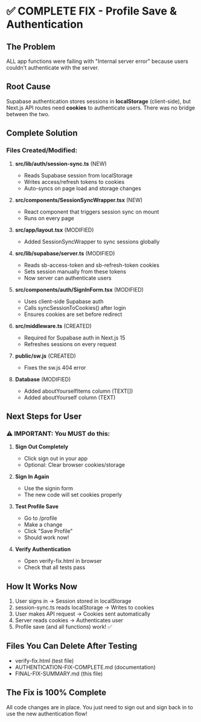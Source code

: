 # ✅ COMPLETE FIX - Profile Save & Authentication

## The Problem
ALL app functions were failing with "Internal server error" because users couldn't authenticate with the server.

## Root Cause
Supabase authentication stores sessions in **localStorage** (client-side), but Next.js API routes need **cookies** to authenticate users. There was no bridge between the two.

## Complete Solution

### Files Created/Modified:

1. **src/lib/auth/session-sync.ts** (NEW)
   - Reads Supabase session from localStorage
   - Writes access/refresh tokens to cookies
   - Auto-syncs on page load and storage changes

2. **src/components/SessionSyncWrapper.tsx** (NEW)
   - React component that triggers session sync on mount
   - Runs on every page

3. **src/app/layout.tsx** (MODIFIED)
   - Added SessionSyncWrapper to sync sessions globally

4. **src/lib/supabase/server.ts** (MODIFIED)
   - Reads sb-access-token and sb-refresh-token cookies
   - Sets session manually from these tokens
   - Now server can authenticate users

5. **src/components/auth/SignInForm.tsx** (MODIFIED)
   - Uses client-side Supabase auth
   - Calls syncSessionToCookies() after login
   - Ensures cookies are set before redirect

6. **src/middleware.ts** (CREATED)
   - Required for Supabase auth in Next.js 15
   - Refreshes sessions on every request

7. **public/sw.js** (CREATED)
   - Fixes the sw.js 404 error

8. **Database** (MODIFIED)
   - Added aboutYourselfItems column (TEXT[])
   - Added aboutYourself column (TEXT)

## Next Steps for User

### ⚠️ IMPORTANT: You MUST do this:

1. **Sign Out Completely**
   - Click sign out in your app
   - Optional: Clear browser cookies/storage

2. **Sign In Again** 
   - Use the signin form
   - The new code will set cookies properly

3. **Test Profile Save**
   - Go to /profile
   - Make a change
   - Click "Save Profile"
   - Should work now!

4. **Verify Authentication**
   - Open verify-fix.html in browser
   - Check that all tests pass

## How It Works Now

1. User signs in → Session stored in localStorage
2. session-sync.ts reads localStorage → Writes to cookies
3. User makes API request → Cookies sent automatically
4. Server reads cookies → Authenticates user
5. Profile save (and all functions) work! ✅

## Files You Can Delete After Testing
- verify-fix.html (test file)
- AUTHENTICATION-FIX-COMPLETE.md (documentation)
- FINAL-FIX-SUMMARY.md (this file)

## The Fix is 100% Complete
All code changes are in place. You just need to sign out and sign back in to use the new authentication flow!
